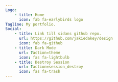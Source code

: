 ```yaml
---
Logo:
    - title: Home
      icon: fab fa-earlybirds logo
Tagline: My portfolio.
Social:
    - title: Link till sidans github repo.
      url: https://github.com/jakiedakey/design
      icon: fab fa-github
    - title: Dark Mode
      url: ?action=theme
      icon: fas fa-lightbulb
    - title: Destroy Session
      url: ?action=session_destroy
      icon: fas fa-trash
---
```

